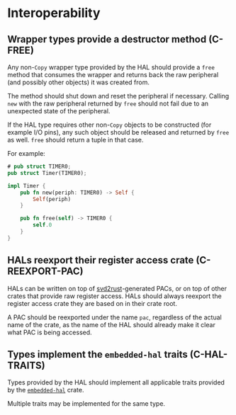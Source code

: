 # Interoperability


<a id="c-free"></a>
## Wrapper types provide a destructor method (C-FREE)

Any non-`Copy` wrapper type provided by the HAL should provide a `free` method
that consumes the wrapper and returns back the raw peripheral (and possibly
other objects) it was created from.

The method should shut down and reset the peripheral if necessary. Calling `new`
with the raw peripheral returned by `free` should not fail due to an unexpected
state of the peripheral.

If the HAL type requires other non-`Copy` objects to be constructed (for example
I/O pins), any such object should be released and returned by `free` as well.
`free` should return a tuple in that case.

For example:

```rust
# pub struct TIMER0;
pub struct Timer(TIMER0);

impl Timer {
    pub fn new(periph: TIMER0) -> Self {
        Self(periph)
    }

    pub fn free(self) -> TIMER0 {
        self.0
    }
}
```

<a id="c-reexport-pac"></a>
## HALs reexport their register access crate (C-REEXPORT-PAC)

HALs can be written on top of [svd2rust]-generated PACs, or on top of other
crates that provide raw register access. HALs should always reexport the
register access crate they are based on in their crate root.

A PAC should be reexported under the name `pac`, regardless of the actual name
of the crate, as the name of the HAL should already make it clear what PAC is
being accessed.

[svd2rust]: https://github.com/rust-embedded/svd2rust

<a id="c-hal-traits"></a>
## Types implement the `embedded-hal` traits (C-HAL-TRAITS)

Types provided by the HAL should implement all applicable traits provided by the
[`embedded-hal`] crate.

Multiple traits may be implemented for the same type.

[`embedded-hal`]: https://github.com/rust-embedded/embedded-hal
